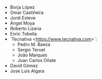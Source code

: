 - Borja López
- Omar Castiñeira
- Jordi Esteve
- Ángel Moya
- Roberto Lizana
- Enric Tobella
- \`Tecnativa \<<https://www.tecnativa.com>\>\`:
  - Pedro M. Baeza
  - Sergio Teruel
  - João Marques
  - Juan Carlos Oñate
- David Gómez
- Jose Luis Algara
